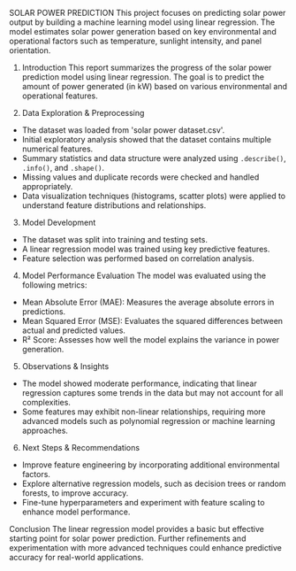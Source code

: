 SOLAR POWER PREDICTION
This project focuses on predicting solar power output by building a machine learning model using linear regression. The model estimates solar power generation based on key environmental and operational factors such as temperature, sunlight intensity, and panel orientation.

1. Introduction
This report summarizes the progress of the solar power prediction model using linear regression. The goal is to predict the amount of power generated (in kW) based on various environmental and operational features.

2. Data Exploration & Preprocessing
- The dataset was loaded from 'solar power dataset.csv'.
- Initial exploratory analysis showed that the dataset contains multiple numerical features.
- Summary statistics and data structure were analyzed using `.describe()`, `.info()`, and `.shape()`.
- Missing values and duplicate records were checked and handled appropriately.
- Data visualization techniques (histograms, scatter plots) were applied to understand feature distributions and relationships.

3. Model Development
- The dataset was split into training and testing sets.
- A linear regression model was trained using key predictive features.
- Feature selection was performed based on correlation analysis.

4. Model Performance Evaluation
The model was evaluated using the following metrics:
- Mean Absolute Error (MAE): Measures the average absolute errors in predictions.
- Mean Squared Error (MSE): Evaluates the squared differences between actual and predicted values.
- R² Score: Assesses how well the model explains the variance in power generation.

5. Observations & Insights
- The model showed moderate performance, indicating that linear regression captures some trends in the data but may not account for all complexities.
- Some features may exhibit non-linear relationships, requiring more advanced models such as polynomial regression or machine learning approaches.

6. Next Steps & Recommendations
- Improve feature engineering by incorporating additional environmental factors.
- Explore alternative regression models, such as decision trees or random forests, to improve accuracy.
- Fine-tune hyperparameters and experiment with feature scaling to enhance model performance.

Conclusion
The linear regression model provides a basic but effective starting point for solar power prediction. Further refinements and experimentation with more advanced techniques could enhance predictive accuracy for real-world applications.
